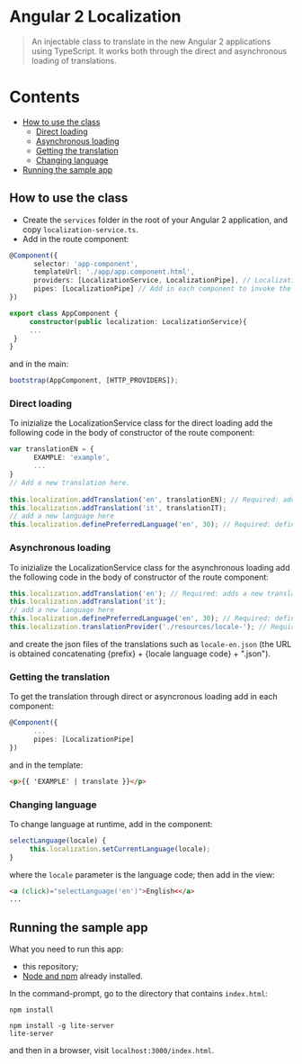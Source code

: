# Angular 2 Localization
> An injectable class to translate in the new Angular 2 applications using TypeScript.
> It works both through the direct and asynchronous loading of translations.

# Contents
* [How to use the class](#how-to-use-the-class)
    * [Direct loading](#direct-loading)
    * [Asynchronous loading](#asynchronous-loading)
    * [Getting the translation](#getting-the-translation)
    * [Changing language](#changing-language)
* [Running the sample app](#running-the-sample-app)

## How to use the class
- Create the `services` folder in the root of your Angular 2 application, and copy `localization-service.ts`.
- Add in the route component:
```TypeScript
@Component({
      selector: 'app-component',
      templateUrl: './app/app.component.html',
      providers: [LocalizationService, LocalizationPipe], // Localization providers: inherited by all descendants.
      pipes: [LocalizationPipe] // Add in each component to invoke the transform method.
})

export class AppComponent {
     constructor(public localization: LocalizationService){
     ...
 }
}
```
and in the main:
```TypeScript
bootstrap(AppComponent, [HTTP_PROVIDERS]);
```

### Direct loading
To inizialize the LocalizationService class for the direct loading add the following code in the body of constructor of the route component:
```TypeScript
var translationEN = {
      EXAMPLE: 'example',
      ...
}
// Add a new translation here.
 
this.localization.addTranslation('en', translationEN); // Required: adds language and translation.
this.localization.addTranslation('it', translationIT);
// add a new language here 
this.localization.definePreferredLanguage('en', 30); // Required: defines preferred language and expiry (No days). If omitted, the cookie becomes a session cookie.
```

### Asynchronous loading
To inizialize the LocalizationService class for the asynchronous loading add the following code in the body of constructor of the route component:
```TypeScript
this.localization.addTranslation('en'); // Required: adds a new translation.
this.localization.addTranslation('it');
// add a new language here 
this.localization.definePreferredLanguage('en', 30); // Required: defines preferred language and expiry (No days). If omitted, the cookie becomes a session cookie.
this.localization.translationProvider('./resources/locale-'); // Required: initializes the translation provider with the path prefix.
```
and create the json files of the translations such as `locale-en.json` (the URL is obtained concatenating {prefix} + {locale language code} + ".json").

### Getting the translation
To get the translation through direct or asyncronous loading add in each component:
```TypeScript
@Component({
      ...
      pipes: [LocalizationPipe]
})
```
and in the template:
```Html
<p>{{ 'EXAMPLE' | translate }}</p>
```

### Changing language
To change language at runtime, add in the component:
```TypeScript
selectLanguage(locale) {
     this.localization.setCurrentLanguage(locale);
}
```
where the `locale` parameter is the language code; then add in the view:
```Html
<a (click)="selectLanguage('en')">English<</a>
...
```

## Running the sample app
What you need to run this app:
- this repository;
- [Node and npm](https://nodejs.org) already installed.

In the command-prompt, go to the directory that contains `index.html`:
```
npm install

npm install -g lite-server
lite-server
```
and then in a browser, visit `localhost:3000/index.html`.